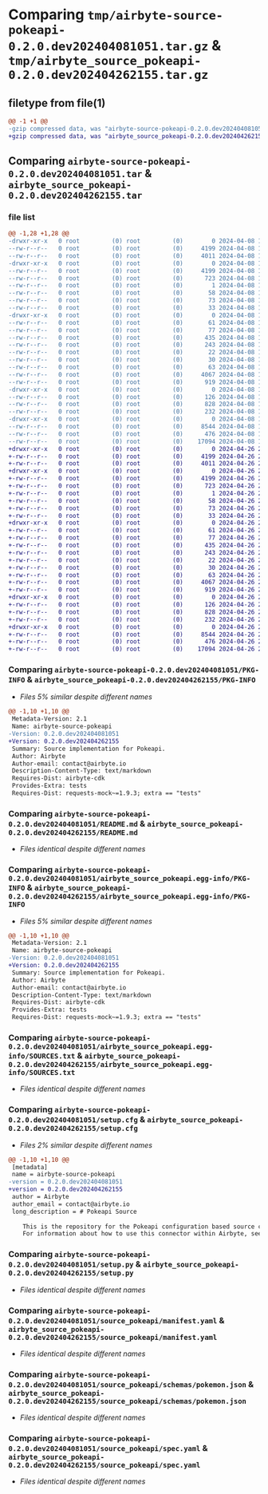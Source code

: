 # Comparing `tmp/airbyte-source-pokeapi-0.2.0.dev202404081051.tar.gz` & `tmp/airbyte_source_pokeapi-0.2.0.dev202404262155.tar.gz`

## filetype from file(1)

```diff
@@ -1 +1 @@
-gzip compressed data, was "airbyte-source-pokeapi-0.2.0.dev202404081051.tar", last modified: Mon Apr  8 10:52:14 2024, max compression
+gzip compressed data, was "airbyte_source_pokeapi-0.2.0.dev202404262155.tar", last modified: Fri Apr 26 21:56:12 2024, max compression
```

## Comparing `airbyte-source-pokeapi-0.2.0.dev202404081051.tar` & `airbyte_source_pokeapi-0.2.0.dev202404262155.tar`

### file list

```diff
@@ -1,28 +1,28 @@
-drwxr-xr-x   0 root         (0) root         (0)        0 2024-04-08 10:52:14.268828 airbyte-source-pokeapi-0.2.0.dev202404081051/
--rw-r--r--   0 root         (0) root         (0)     4199 2024-04-08 10:52:14.268828 airbyte-source-pokeapi-0.2.0.dev202404081051/PKG-INFO
--rw-r--r--   0 root         (0) root         (0)     4011 2024-04-08 10:48:55.000000 airbyte-source-pokeapi-0.2.0.dev202404081051/README.md
-drwxr-xr-x   0 root         (0) root         (0)        0 2024-04-08 10:52:14.268828 airbyte-source-pokeapi-0.2.0.dev202404081051/airbyte_source_pokeapi.egg-info/
--rw-r--r--   0 root         (0) root         (0)     4199 2024-04-08 10:52:14.000000 airbyte-source-pokeapi-0.2.0.dev202404081051/airbyte_source_pokeapi.egg-info/PKG-INFO
--rw-r--r--   0 root         (0) root         (0)      723 2024-04-08 10:52:14.000000 airbyte-source-pokeapi-0.2.0.dev202404081051/airbyte_source_pokeapi.egg-info/SOURCES.txt
--rw-r--r--   0 root         (0) root         (0)        1 2024-04-08 10:52:14.000000 airbyte-source-pokeapi-0.2.0.dev202404081051/airbyte_source_pokeapi.egg-info/dependency_links.txt
--rw-r--r--   0 root         (0) root         (0)       58 2024-04-08 10:52:14.000000 airbyte-source-pokeapi-0.2.0.dev202404081051/airbyte_source_pokeapi.egg-info/entry_points.txt
--rw-r--r--   0 root         (0) root         (0)       73 2024-04-08 10:52:14.000000 airbyte-source-pokeapi-0.2.0.dev202404081051/airbyte_source_pokeapi.egg-info/requires.txt
--rw-r--r--   0 root         (0) root         (0)       33 2024-04-08 10:52:14.000000 airbyte-source-pokeapi-0.2.0.dev202404081051/airbyte_source_pokeapi.egg-info/top_level.txt
-drwxr-xr-x   0 root         (0) root         (0)        0 2024-04-08 10:52:14.268828 airbyte-source-pokeapi-0.2.0.dev202404081051/integration_tests/
--rw-r--r--   0 root         (0) root         (0)       61 2024-04-08 10:48:55.000000 airbyte-source-pokeapi-0.2.0.dev202404081051/integration_tests/__init__.py
--rw-r--r--   0 root         (0) root         (0)       77 2024-04-08 10:48:55.000000 airbyte-source-pokeapi-0.2.0.dev202404081051/integration_tests/abnormal_state.json
--rw-r--r--   0 root         (0) root         (0)      435 2024-04-08 10:48:55.000000 airbyte-source-pokeapi-0.2.0.dev202404081051/integration_tests/acceptance.py
--rw-r--r--   0 root         (0) root         (0)      243 2024-04-08 10:48:55.000000 airbyte-source-pokeapi-0.2.0.dev202404081051/integration_tests/configured_catalog.json
--rw-r--r--   0 root         (0) root         (0)       22 2024-04-08 10:48:55.000000 airbyte-source-pokeapi-0.2.0.dev202404081051/integration_tests/invalid_config.json
--rw-r--r--   0 root         (0) root         (0)       30 2024-04-08 10:48:55.000000 airbyte-source-pokeapi-0.2.0.dev202404081051/integration_tests/sample_config.json
--rw-r--r--   0 root         (0) root         (0)       63 2024-04-08 10:48:55.000000 airbyte-source-pokeapi-0.2.0.dev202404081051/integration_tests/sample_state.json
--rw-r--r--   0 root         (0) root         (0)     4067 2024-04-08 10:52:14.272828 airbyte-source-pokeapi-0.2.0.dev202404081051/setup.cfg
--rw-r--r--   0 root         (0) root         (0)      919 2024-04-08 10:52:12.000000 airbyte-source-pokeapi-0.2.0.dev202404081051/setup.py
-drwxr-xr-x   0 root         (0) root         (0)        0 2024-04-08 10:52:14.268828 airbyte-source-pokeapi-0.2.0.dev202404081051/source_pokeapi/
--rw-r--r--   0 root         (0) root         (0)      126 2024-04-08 10:48:55.000000 airbyte-source-pokeapi-0.2.0.dev202404081051/source_pokeapi/__init__.py
--rw-r--r--   0 root         (0) root         (0)      828 2024-04-08 10:48:55.000000 airbyte-source-pokeapi-0.2.0.dev202404081051/source_pokeapi/manifest.yaml
--rw-r--r--   0 root         (0) root         (0)      232 2024-04-08 10:48:55.000000 airbyte-source-pokeapi-0.2.0.dev202404081051/source_pokeapi/run.py
-drwxr-xr-x   0 root         (0) root         (0)        0 2024-04-08 10:52:14.268828 airbyte-source-pokeapi-0.2.0.dev202404081051/source_pokeapi/schemas/
--rw-r--r--   0 root         (0) root         (0)     8544 2024-04-08 10:48:55.000000 airbyte-source-pokeapi-0.2.0.dev202404081051/source_pokeapi/schemas/pokemon.json
--rw-r--r--   0 root         (0) root         (0)      476 2024-04-08 10:48:55.000000 airbyte-source-pokeapi-0.2.0.dev202404081051/source_pokeapi/source.py
--rw-r--r--   0 root         (0) root         (0)    17094 2024-04-08 10:48:55.000000 airbyte-source-pokeapi-0.2.0.dev202404081051/source_pokeapi/spec.yaml
+drwxr-xr-x   0 root         (0) root         (0)        0 2024-04-26 21:56:12.681567 airbyte_source_pokeapi-0.2.0.dev202404262155/
+-rw-r--r--   0 root         (0) root         (0)     4199 2024-04-26 21:56:12.681567 airbyte_source_pokeapi-0.2.0.dev202404262155/PKG-INFO
+-rw-r--r--   0 root         (0) root         (0)     4011 2024-04-26 21:52:46.000000 airbyte_source_pokeapi-0.2.0.dev202404262155/README.md
+drwxr-xr-x   0 root         (0) root         (0)        0 2024-04-26 21:56:12.681567 airbyte_source_pokeapi-0.2.0.dev202404262155/airbyte_source_pokeapi.egg-info/
+-rw-r--r--   0 root         (0) root         (0)     4199 2024-04-26 21:56:12.000000 airbyte_source_pokeapi-0.2.0.dev202404262155/airbyte_source_pokeapi.egg-info/PKG-INFO
+-rw-r--r--   0 root         (0) root         (0)      723 2024-04-26 21:56:12.000000 airbyte_source_pokeapi-0.2.0.dev202404262155/airbyte_source_pokeapi.egg-info/SOURCES.txt
+-rw-r--r--   0 root         (0) root         (0)        1 2024-04-26 21:56:12.000000 airbyte_source_pokeapi-0.2.0.dev202404262155/airbyte_source_pokeapi.egg-info/dependency_links.txt
+-rw-r--r--   0 root         (0) root         (0)       58 2024-04-26 21:56:12.000000 airbyte_source_pokeapi-0.2.0.dev202404262155/airbyte_source_pokeapi.egg-info/entry_points.txt
+-rw-r--r--   0 root         (0) root         (0)       73 2024-04-26 21:56:12.000000 airbyte_source_pokeapi-0.2.0.dev202404262155/airbyte_source_pokeapi.egg-info/requires.txt
+-rw-r--r--   0 root         (0) root         (0)       33 2024-04-26 21:56:12.000000 airbyte_source_pokeapi-0.2.0.dev202404262155/airbyte_source_pokeapi.egg-info/top_level.txt
+drwxr-xr-x   0 root         (0) root         (0)        0 2024-04-26 21:56:12.677567 airbyte_source_pokeapi-0.2.0.dev202404262155/integration_tests/
+-rw-r--r--   0 root         (0) root         (0)       61 2024-04-26 21:52:46.000000 airbyte_source_pokeapi-0.2.0.dev202404262155/integration_tests/__init__.py
+-rw-r--r--   0 root         (0) root         (0)       77 2024-04-26 21:52:46.000000 airbyte_source_pokeapi-0.2.0.dev202404262155/integration_tests/abnormal_state.json
+-rw-r--r--   0 root         (0) root         (0)      435 2024-04-26 21:52:46.000000 airbyte_source_pokeapi-0.2.0.dev202404262155/integration_tests/acceptance.py
+-rw-r--r--   0 root         (0) root         (0)      243 2024-04-26 21:52:46.000000 airbyte_source_pokeapi-0.2.0.dev202404262155/integration_tests/configured_catalog.json
+-rw-r--r--   0 root         (0) root         (0)       22 2024-04-26 21:52:46.000000 airbyte_source_pokeapi-0.2.0.dev202404262155/integration_tests/invalid_config.json
+-rw-r--r--   0 root         (0) root         (0)       30 2024-04-26 21:52:46.000000 airbyte_source_pokeapi-0.2.0.dev202404262155/integration_tests/sample_config.json
+-rw-r--r--   0 root         (0) root         (0)       63 2024-04-26 21:52:46.000000 airbyte_source_pokeapi-0.2.0.dev202404262155/integration_tests/sample_state.json
+-rw-r--r--   0 root         (0) root         (0)     4067 2024-04-26 21:56:12.681567 airbyte_source_pokeapi-0.2.0.dev202404262155/setup.cfg
+-rw-r--r--   0 root         (0) root         (0)      919 2024-04-26 21:56:10.000000 airbyte_source_pokeapi-0.2.0.dev202404262155/setup.py
+drwxr-xr-x   0 root         (0) root         (0)        0 2024-04-26 21:56:12.681567 airbyte_source_pokeapi-0.2.0.dev202404262155/source_pokeapi/
+-rw-r--r--   0 root         (0) root         (0)      126 2024-04-26 21:52:46.000000 airbyte_source_pokeapi-0.2.0.dev202404262155/source_pokeapi/__init__.py
+-rw-r--r--   0 root         (0) root         (0)      828 2024-04-26 21:52:46.000000 airbyte_source_pokeapi-0.2.0.dev202404262155/source_pokeapi/manifest.yaml
+-rw-r--r--   0 root         (0) root         (0)      232 2024-04-26 21:52:46.000000 airbyte_source_pokeapi-0.2.0.dev202404262155/source_pokeapi/run.py
+drwxr-xr-x   0 root         (0) root         (0)        0 2024-04-26 21:56:12.681567 airbyte_source_pokeapi-0.2.0.dev202404262155/source_pokeapi/schemas/
+-rw-r--r--   0 root         (0) root         (0)     8544 2024-04-26 21:52:46.000000 airbyte_source_pokeapi-0.2.0.dev202404262155/source_pokeapi/schemas/pokemon.json
+-rw-r--r--   0 root         (0) root         (0)      476 2024-04-26 21:52:46.000000 airbyte_source_pokeapi-0.2.0.dev202404262155/source_pokeapi/source.py
+-rw-r--r--   0 root         (0) root         (0)    17094 2024-04-26 21:52:46.000000 airbyte_source_pokeapi-0.2.0.dev202404262155/source_pokeapi/spec.yaml
```

### Comparing `airbyte-source-pokeapi-0.2.0.dev202404081051/PKG-INFO` & `airbyte_source_pokeapi-0.2.0.dev202404262155/PKG-INFO`

 * *Files 5% similar despite different names*

```diff
@@ -1,10 +1,10 @@
 Metadata-Version: 2.1
 Name: airbyte-source-pokeapi
-Version: 0.2.0.dev202404081051
+Version: 0.2.0.dev202404262155
 Summary: Source implementation for Pokeapi.
 Author: Airbyte
 Author-email: contact@airbyte.io
 Description-Content-Type: text/markdown
 Requires-Dist: airbyte-cdk
 Provides-Extra: tests
 Requires-Dist: requests-mock~=1.9.3; extra == "tests"
```

### Comparing `airbyte-source-pokeapi-0.2.0.dev202404081051/README.md` & `airbyte_source_pokeapi-0.2.0.dev202404262155/README.md`

 * *Files identical despite different names*

### Comparing `airbyte-source-pokeapi-0.2.0.dev202404081051/airbyte_source_pokeapi.egg-info/PKG-INFO` & `airbyte_source_pokeapi-0.2.0.dev202404262155/airbyte_source_pokeapi.egg-info/PKG-INFO`

 * *Files 5% similar despite different names*

```diff
@@ -1,10 +1,10 @@
 Metadata-Version: 2.1
 Name: airbyte-source-pokeapi
-Version: 0.2.0.dev202404081051
+Version: 0.2.0.dev202404262155
 Summary: Source implementation for Pokeapi.
 Author: Airbyte
 Author-email: contact@airbyte.io
 Description-Content-Type: text/markdown
 Requires-Dist: airbyte-cdk
 Provides-Extra: tests
 Requires-Dist: requests-mock~=1.9.3; extra == "tests"
```

### Comparing `airbyte-source-pokeapi-0.2.0.dev202404081051/airbyte_source_pokeapi.egg-info/SOURCES.txt` & `airbyte_source_pokeapi-0.2.0.dev202404262155/airbyte_source_pokeapi.egg-info/SOURCES.txt`

 * *Files identical despite different names*

### Comparing `airbyte-source-pokeapi-0.2.0.dev202404081051/setup.cfg` & `airbyte_source_pokeapi-0.2.0.dev202404262155/setup.cfg`

 * *Files 2% similar despite different names*

```diff
@@ -1,10 +1,10 @@
 [metadata]
 name = airbyte-source-pokeapi
-version = 0.2.0.dev202404081051
+version = 0.2.0.dev202404262155
 author = Airbyte
 author_email = contact@airbyte.io
 long_description = # Pokeapi Source
 	
 	This is the repository for the Pokeapi configuration based source connector.
 	For information about how to use this connector within Airbyte, see [the documentation](https://docs.airbyte.com/integrations/sources/pokeapi).
```

### Comparing `airbyte-source-pokeapi-0.2.0.dev202404081051/setup.py` & `airbyte_source_pokeapi-0.2.0.dev202404262155/setup.py`

 * *Files identical despite different names*

### Comparing `airbyte-source-pokeapi-0.2.0.dev202404081051/source_pokeapi/manifest.yaml` & `airbyte_source_pokeapi-0.2.0.dev202404262155/source_pokeapi/manifest.yaml`

 * *Files identical despite different names*

### Comparing `airbyte-source-pokeapi-0.2.0.dev202404081051/source_pokeapi/schemas/pokemon.json` & `airbyte_source_pokeapi-0.2.0.dev202404262155/source_pokeapi/schemas/pokemon.json`

 * *Files identical despite different names*

### Comparing `airbyte-source-pokeapi-0.2.0.dev202404081051/source_pokeapi/spec.yaml` & `airbyte_source_pokeapi-0.2.0.dev202404262155/source_pokeapi/spec.yaml`

 * *Files identical despite different names*

